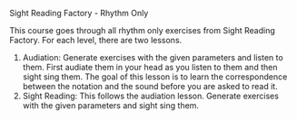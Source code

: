 Sight Reading Factory - Rhythm Only

This course goes through all rhythm only exercises from Sight Reading Factory. For each level, there
are two lessons.

1. Audiation: Generate exercises with the given parameters and listen to them. First audiate them in
   your head as you listen to them and then sight sing them. The goal of this lesson is to learn the
   correspondence between the notation and the sound before you are asked to read it.
2. Sight Reading: This follows the audiation lesson. Generate exercises with the given parameters
   and sight sing them.
